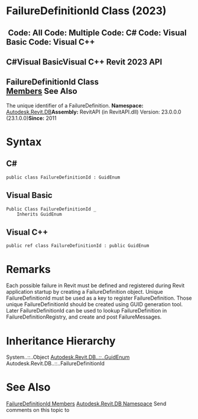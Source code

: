 # FailureDefinitionId Class (2023)

﻿
 Code: All Code: Multiple Code: C# Code: Visual Basic Code: Visual C++   
---  
C#Visual BasicVisual C++
Revit 2023 API  
---  
FailureDefinitionId Class  
[Members](57ee1d47-c340-ce31-a736-548b3aa912e3.md "FailureDefinitionId Members") See Also  
---  
The unique identifier of a FailureDefinition. 
**Namespace:** [Autodesk.Revit.DB](87546ba7-461b-c646-cbb1-2cb8f5bff8b2.md "Autodesk.Revit.DB Namespace")**Assembly:** RevitAPI (in RevitAPI.dll) Version: 23.0.0.0 (23.1.0.0)**Since:** 2011 
# Syntax
C#  
---  
```text
public class FailureDefinitionId : GuidEnum
```
  
Visual Basic  
---  
```text
Public Class FailureDefinitionId _
	Inherits GuidEnum
```
  
Visual C++  
---  
```text
public ref class FailureDefinitionId : public GuidEnum
```
  
# Remarks
Each possible failure in Revit must be defined and registered during Revit application startup by creating a FailureDefinition object. Unique FailureDefinitionId must be used as a key to register FailureDefinition. Those unique FailureDefinitionId should be created using GUID generation tool. Later FailureDefinitionId can be used to lookup FailureDefinition in FailureDefinitionRegistry, and create and post FailureMessages. 
# Inheritance Hierarchy
System..::..Object [Autodesk.Revit.DB..::..GuidEnum](36623d19-ba65-63c0-337a-f43c593a9931.md "GuidEnum Class") Autodesk.Revit.DB..::..FailureDefinitionId
# See Also
[FailureDefinitionId Members](57ee1d47-c340-ce31-a736-548b3aa912e3.md "FailureDefinitionId Members")
[Autodesk.Revit.DB Namespace](87546ba7-461b-c646-cbb1-2cb8f5bff8b2.md "Autodesk.Revit.DB Namespace")
Send comments on this topic to 